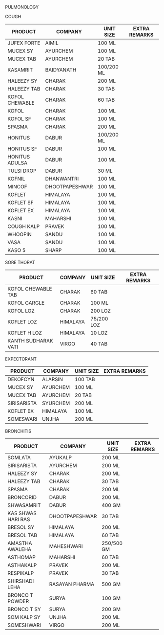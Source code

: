 PULMONOLOGY

COUGH

| PRODUCT | COMPANY | UNIT SIZE | EXTRA REMARKS |
| --- | --- | --- | --- |
| JUFEX FORTE | AIMIL | 100 ML |     |
| MUCEX SY | AYURCHEM | 100 ML |     |
| MUCEX TAB | AYURCHEM | 20 TAB |     |
| KASAMRIT | BAIDYANATH | 100/200 ML |     |
| HALEEZY SY | CHARAK | 200 ML |     |
| HALEEZY TAB | CHARAK | 30 TAB |     |
| KOFOL CHEWABLE | CHARAK | 60 TAB |     |
| KOFOL | CHARAK | 100 ML |     |
| KOFOL SF | CHARAK | 100 ML |     |
| SPASMA | CHARAK | 200 ML |     |
| HONITUS | DABUR | 100/200 ML |     |
| HONITUS SF | DABUR | 100 ML |     |
| HONITUS ADULSA | DABUR | 100 ML |     |
| TULSI DROP | DABUR | 30 ML |     |
| KOFNIL | DHANWANTRI | 100 ML |     |
| MINCOF | DHOOTPAPESHWAR | 100 ML |     |
| KOFLET | HIMALAYA | 100 ML |     |
| KOFLET SF | HIMALAYA | 100 ML |     |
| KOFLET EX | HIMALAYA | 100 ML |     |
| KASNI | MAHARSHI | 100 ML |     |
| COUGH KALP | PRAVEK | 100 ML |     |
| WHOOPIN | SANDU | 100 ML |     |
| VASA | SANDU | 100 ML |     |
| KASO 5 | SHARP | 100 ML |     |

SORE THORAT

| PRODUCT | COMPANY | UNIT SIZE | EXTRA REMARKS |
| --- | --- | --- | --- |
| KOFOL CHEWABLE TAB | CHARAK | 60 TAB |     |
| KOFOL GARGLE | CHARAK | 100 ML |     |
| KOFOL LOZ | CHARAK | 200 LOZ |     |
| KOFLET LOZ | HIMALAYA | 75/200 LOZ |     |
| KOFLET H LOZ | HIMALAYA | 10 LOZ |     |
| KANTH SUDHARAK VATI | VIRGO | 40 TAB |     |

EXPECTORANT

| PRODUCT | COMPANY | UNIT SIZE | EXTRA REMARKS |
| --- | --- | --- | --- |
| DEKOFCYN | ALARSIN | 100 TAB |     |
| MUCEX SY | AYURCHEM | 100 ML |     |
| MUCEX TAB | AYURCHEM | 20 TAB |     |
| SIRISARISTA | SYURCHEM | 200 ML |     |
| KOFLET EX | HIMALAYA | 100 ML |     |
| SOMESWARI | UNJHA | 200 ML |     |

BRONCHITIS

| PRODUCT | COMPANY | UNIT SIZE | EXTRA REMARKS |
| --- | --- | --- | --- |
| SOMLATA | AYUKALP | 200 ML |     |
| SIRISARISTA | AYURCHEM | 200 ML |     |
| HALEEZY SY | CHARAK | 200 ML |     |
| HALEEZY TAB | CHARAK | 30 TAB |     |
| SPASMA | CHARAK | 200 ML |     |
| BRONCORID | DABUR | 200 ML |     |
| SHWASAMRIT | DABUR | 400 GM |     |
| KAS SHWAS HARI RAS | DHOOTPAPESHWAR | 30 TAB |     |
| BRESOL SY | HIMALAYA | 200 ML |     |
| BRESOL TAB | HIMALAYA | 60 TAB |     |
| AMASTHA AWALEHA | MAHESHWARI | 250/500 GM |     |
| ASTHOMAP | MAHARSHI | 60 TAB |     |
| ASTHAKALP | PRAVEK | 200 ML |     |
| RESPIKALP | PRAVEK | 30 TAB |     |
| SHIRSHADI LEHA | RASAYAN PHARMA | 500 GM |     |
| BRONCO T POWDER | SURYA | 100 GM |     |
| BRONCO T SY | SURYA | 200 GM |     |
| SOM KALP SY | UNJHA | 200 ML |     |
| SOMESHWARI | VIRGO | 200 ML |     |
